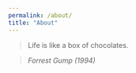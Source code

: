 ```yaml
---
permalink: /about/
title: "About"
---
```


> Life is like a box of chocolates.

> <cite>Forrest Gump (1994)</cite>